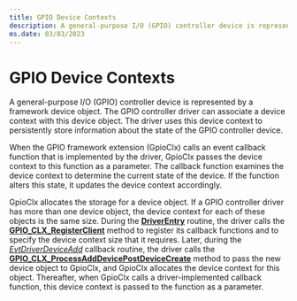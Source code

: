 ```yaml
---
title: GPIO Device Contexts
description: A general-purpose I/O (GPIO) controller device is represented by a framework device object.
ms.date: 03/03/2023
---
```


# GPIO Device Contexts


A general-purpose I/O (GPIO) controller device is represented by a framework device object. The GPIO controller driver can associate a device context with this device object. The driver uses this device context to persistently store information about the state of the GPIO controller device.

When the GPIO framework extension (GpioClx) calls an event callback function that is implemented by the driver, GpioClx passes the device context to this function as a parameter. The callback function examines the device context to determine the current state of the device. If the function alters this state, it updates the device context accordingly.

GpioClx allocates the storage for a device object. If a GPIO controller driver has more than one device object, the device context for each of these objects is the same size. During the [**DriverEntry**](/windows-hardware/drivers/ddi/wdm/nc-wdm-driver_initialize) routine, the driver calls the [**GPIO\_CLX\_RegisterClient**](/windows-hardware/drivers/ddi/gpioclx/nf-gpioclx-gpio_clx_registerclient) method to register its callback functions and to specify the device context size that it requires. Later, during the [*EvtDriverDeviceAdd*](/windows-hardware/drivers/ddi/wdfdriver/nc-wdfdriver-evt_wdf_driver_device_add) callback routine, the driver calls the [**GPIO\_CLX\_ProcessAddDevicePostDeviceCreate**](/windows-hardware/drivers/ddi/gpioclx/nf-gpioclx-gpio_clx_processadddevicepostdevicecreate) method to pass the new device object to GpioClx, and GpioClx allocates the device context for this object. Thereafter, when GpioClx calls a driver-implemented callback function, this device context is passed to the function as a parameter.

 

